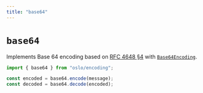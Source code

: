 ```yaml
---
title: "base64"
---
```


# `base64`

Implements Base 64 encoding based on [RFC 4648 §4](https://datatracker.ietf.org/doc/html/rfc4648#section-4) with [`Base64Encoding`](/reference/encoding/Base64Encoding).

```ts
import { base64 } from "oslo/encoding";

const encoded = base64.encode(message);
const decoded = base64.decode(encoded);
```
